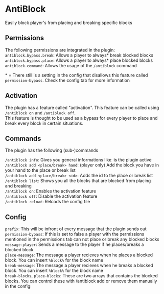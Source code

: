 # AntiBlock
Easily block player's from placing and breaking specific blocks

## Permissions
The following permissions are integrated in the plugin:  
`antiblock.bypass.break`: Allows a player to always* break blocked blocks  
`antiblock.bypass.place`: Allows a player to always* place blocked blocks  
`antiblock.command`: Allows the usage of the `/antiblock` command  


\* = There still is a setting in the config that disallows this feature called `permission-bypass`. Check the config tab for more information  


## Activation
The plugin has a feature called "activation". This feature can be called using `/antiblock on` and `/antiblock off`.  
This feature is thought to be used as a bypass for every player to place and break every block in certain situations.  


## Commands
The plugin has the following (sub-)commands

`/antiblock info`: Gives you general informations like: is the plugin active  
`/antiblock add <place/break> hand`: (player only) Add the block you have in your hand to the place or break list  
`/antiblock add <place/break> <id>`: Adds the id to the place or break list  
`/antiblock list`: Shows you all the blocks that are blocked from placing and breaking  
`/antiblock on`: Enables the activation feature  
`/antiblock off`: Disable the activation feature  
`/antiblock reload`: Reloads the config file  

## Config
`prefix`: This will be infront of every message that the plugin sends out  
`permission-bypass`: If this is set to false a player with the permissions mentioned in the permissions tab can not place or break any blocked blocks  
`message-player`: Sends a message to the player if he places/breaks a blocked block  
`place-message`: The message a player recieves when he places a blocked block. You can insert `%block%` for the block name  
`break-message`: The message a player recieves when he breaks a blocked block. You can insert `%block%` for the block name  
`break-blocks`, `place-blocks`: These are two arrays that contains the blocked blocks. You can control these with /antiblock add or remove them manually in the config  
